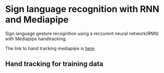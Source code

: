 # Sign language recognition with RNN and Mediapipe
Sign language gesture recognition using a reccurent neural network(RNN) with Mediapipe handtracking.

The link to hand tracking mediapipe is [here](https://github.com/google/mediapipe)

## Hand tracking for training data
